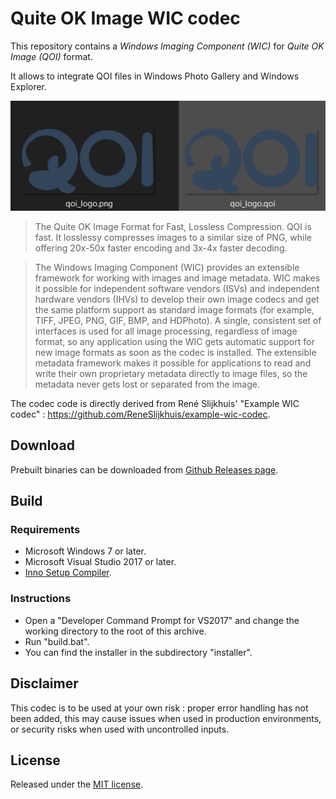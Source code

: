 # Quite OK Image WIC codec

This repository contains a *Windows Imaging Component (WIC)* for *Quite OK Image (QOI)* format.

It allows to integrate QOI files in Windows Photo Gallery and Windows Explorer.

![Windows Explorer qoi logo thumbnail](/doc/explorer_qoi_logo_thumbnail.png)

> The Quite OK Image Format for Fast, Lossless Compression. QOI is fast. It losslessy compresses images to a similar size of PNG, while offering 20x-50x faster encoding and 3x-4x faster decoding. 

> The Windows Imaging Component (WIC) provides an extensible framework for working with images and image metadata. WIC makes it possible for independent software vendors (ISVs) and independent hardware vendors (IHVs) to develop their own image codecs and get the same platform support as standard image formats (for example, TIFF, JPEG, PNG, GIF, BMP, and HDPhoto). A single, consistent set of interfaces is used for all image processing, regardless of image format, so any application using the WIC gets automatic support for new image formats as soon as the codec is installed. The extensible metadata framework makes it possible for applications to read and write their own proprietary metadata directly to image files, so the metadata never gets lost or separated from the image.  

The codec code is directly derived from René Slijkhuis' "Example WIC codec" : https://github.com/ReneSlijkhuis/example-wic-codec.

## Download

Prebuilt binaries can be downloaded from [Github Releases page](https://github.com/rotoglup/wic-codec-qoi/releases).
## Build

### Requirements
* Microsoft Windows 7 or later.
* Microsoft Visual Studio 2017 or later.
* [Inno Setup Compiler](http://www.jrsoftware.org/).

### Instructions
* Open a "Developer Command Prompt for VS2017" and change the working directory to the root of this archive.
* Run "build.bat".
* You can find the installer in the subdirectory "installer".

## Disclaimer
This codec is to be used at your own risk : proper error handling has not been added, this may cause issues when used in production environments, or security risks when used with uncontrolled inputs.

## License
Released under the [MIT license](https://en.wikipedia.org/wiki/MIT_License).
